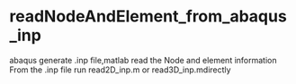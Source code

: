 # readNodeAndElement_from_abaqus_inp
abaqus generate .inp file,matlab read the Node and element information From the .inp file
run read2D_inp.m or read3D_inp.mdirectly
